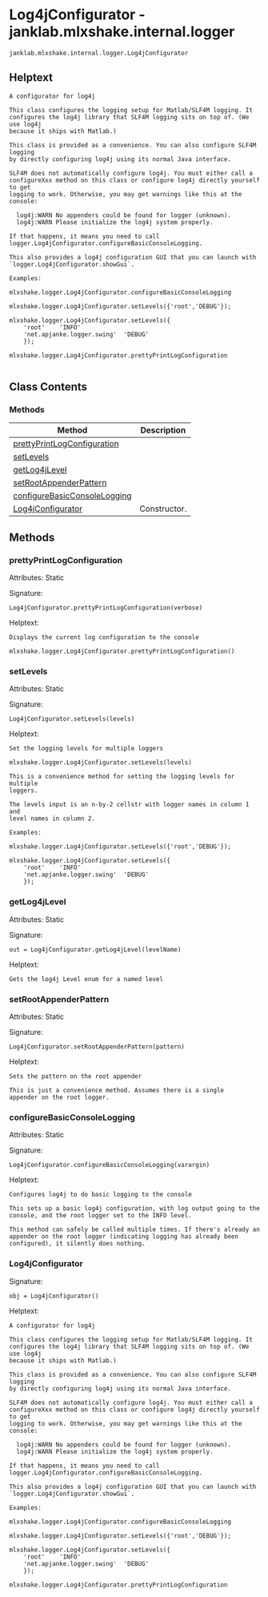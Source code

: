 # Log4jConfigurator - janklab.mlxshake.internal.logger

```text
janklab.mlxshake.internal.logger.Log4jConfigurator
```

## Helptext

```text
A configurator for log4j

This class configures the logging setup for Matlab/SLF4M logging. It
configures the log4j library that SLF4M logging sits on top of. (We use log4j
because it ships with Matlab.)

This class is provided as a convenience. You can also configure SLF4M logging
by directly configuring log4j using its normal Java interface.

SLF4M does not automatically configure log4j. You must either call a
configureXxx method on this class or configure log4j directly yourself to get
logging to work. Otherwise, you may get warnings like this at the console:

  log4j:WARN No appenders could be found for logger (unknown).
  log4j:WARN Please initialize the log4j system properly.

If that happens, it means you need to call
logger.Log4jConfigurator.configureBasicConsoleLogging.

This also provides a log4j configuration GUI that you can launch with
`logger.Log4jConfigurator.showGui`.

Examples:

mlxshake.logger.Log4jConfigurator.configureBasicConsoleLogging

mlxshake.logger.Log4jConfigurator.setLevels({'root','DEBUG'});

mlxshake.logger.Log4jConfigurator.setLevels({
    'root'    'INFO'
    'net.apjanke.logger.swing'  'DEBUG'
    });

mlxshake.logger.Log4jConfigurator.prettyPrintLogConfiguration


```

## Class Contents

### Methods

| Method | Description |
| -------- | ----------- |
| [prettyPrintLogConfiguration](#janklab.mlxshake.internal.logger.Log4jConfigurator.prettyPrintLogConfiguration) |  |
| [setLevels](#janklab.mlxshake.internal.logger.Log4jConfigurator.setLevels) |  |
| [getLog4jLevel](#janklab.mlxshake.internal.logger.Log4jConfigurator.getLog4jLevel) |  |
| [setRootAppenderPattern](#janklab.mlxshake.internal.logger.Log4jConfigurator.setRootAppenderPattern) |  |
| [configureBasicConsoleLogging](#janklab.mlxshake.internal.logger.Log4jConfigurator.configureBasicConsoleLogging) |  |
| [Log4jConfigurator](#janklab.mlxshake.internal.logger.Log4jConfigurator.Log4jConfigurator) | Constructor. |

## Methods

<a name="janklab.mlxshake.internal.logger.Log4jConfigurator.prettyPrintLogConfiguration"></a>
### prettyPrintLogConfiguration

Attributes: Static

Signature:
```
Log4jConfigurator.prettyPrintLogConfiguration(verbose)
```

Helptext:

```text
Displays the current log configuration to the console

mlxshake.logger.Log4jConfigurator.prettyPrintLogConfiguration()

```

<a name="janklab.mlxshake.internal.logger.Log4jConfigurator.setLevels"></a>
### setLevels

Attributes: Static

Signature:
```
Log4jConfigurator.setLevels(levels)
```

Helptext:

```text
Set the logging levels for multiple loggers

mlxshake.logger.Log4jConfigurator.setLevels(levels)

This is a convenience method for setting the logging levels for multiple
loggers.

The levels input is an n-by-2 cellstr with logger names in column 1 and
level names in column 2.

Examples:

mlxshake.logger.Log4jConfigurator.setLevels({'root','DEBUG'});

mlxshake.logger.Log4jConfigurator.setLevels({
    'root'    'INFO'
    'net.apjanke.logger.swing'  'DEBUG'
    });

```

<a name="janklab.mlxshake.internal.logger.Log4jConfigurator.getLog4jLevel"></a>
### getLog4jLevel

Attributes: Static

Signature:
```
out = Log4jConfigurator.getLog4jLevel(levelName)
```

Helptext:

```text
Gets the log4j Level enum for a named level

```

<a name="janklab.mlxshake.internal.logger.Log4jConfigurator.setRootAppenderPattern"></a>
### setRootAppenderPattern

Attributes: Static

Signature:
```
Log4jConfigurator.setRootAppenderPattern(pattern)
```

Helptext:

```text
Sets the pattern on the root appender

This is just a convenience method. Assumes there is a single
appender on the root logger.

```

<a name="janklab.mlxshake.internal.logger.Log4jConfigurator.configureBasicConsoleLogging"></a>
### configureBasicConsoleLogging

Attributes: Static

Signature:
```
Log4jConfigurator.configureBasicConsoleLogging(varargin)
```

Helptext:

```text
Configures log4j to do basic logging to the console

This sets up a basic log4j configuration, with log output going to the
console, and the root logger set to the INFO level.

This method can safely be called multiple times. If there's already an
appender on the root logger (indicating logging has already been
configured), it silently does nothing.

```

<a name="janklab.mlxshake.internal.logger.Log4jConfigurator.Log4jConfigurator"></a>
### Log4jConfigurator

Signature:
```
obj = Log4jConfigurator()
```

Helptext:

```text
A configurator for log4j

This class configures the logging setup for Matlab/SLF4M logging. It
configures the log4j library that SLF4M logging sits on top of. (We use log4j
because it ships with Matlab.)

This class is provided as a convenience. You can also configure SLF4M logging
by directly configuring log4j using its normal Java interface.

SLF4M does not automatically configure log4j. You must either call a
configureXxx method on this class or configure log4j directly yourself to get
logging to work. Otherwise, you may get warnings like this at the console:

  log4j:WARN No appenders could be found for logger (unknown).
  log4j:WARN Please initialize the log4j system properly.

If that happens, it means you need to call
logger.Log4jConfigurator.configureBasicConsoleLogging.

This also provides a log4j configuration GUI that you can launch with
`logger.Log4jConfigurator.showGui`.

Examples:

mlxshake.logger.Log4jConfigurator.configureBasicConsoleLogging

mlxshake.logger.Log4jConfigurator.setLevels({'root','DEBUG'});

mlxshake.logger.Log4jConfigurator.setLevels({
    'root'    'INFO'
    'net.apjanke.logger.swing'  'DEBUG'
    });

mlxshake.logger.Log4jConfigurator.prettyPrintLogConfiguration

```


